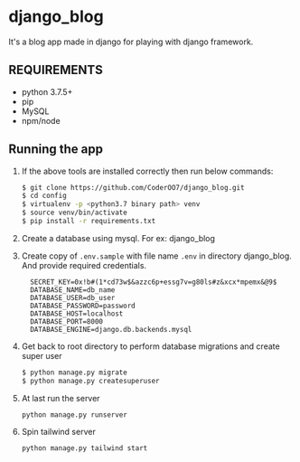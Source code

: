 # django_blog

It's a blog app made in django for playing with django framework.

## REQUIREMENTS
* python 3.7.5+
* pip
* MySQL
* npm/node

## Running the app

1. If the above tools are installed correctly then run below commands:
    ```bash
    $ git clone https://github.com/CoderOO7/django_blog.git
    $ cd config
    $ virtualenv -p <python3.7 binary path> venv
    $ source venv/bin/activate
    $ pip install -r requirements.txt
     ```
2. Create a database using mysql. For ex: django_blog

3. Create copy of `.env.sample` with file name `.env` in directory django_blog. And provide required credentials.
    ```
      SECRET_KEY=0x!b#(1*cd73w$&azzc6p+essg7v=g80ls#z&xcx*mpemx&@9$
      DATABASE_NAME=db_name
      DATABASE_USER=db_user
      DATABASE_PASSWORD=password
      DATABASE_HOST=localhost
      DATABASE_PORT=8000
      DATABASE_ENGINE=django.db.backends.mysql
     ```
4. Get back to root directory to perform database migrations and create super user
    ```bash
    $ python manage.py migrate
    $ python manage.py createsuperuser
    ```
   
5. At last run the server
   ```
   python manage.py runserver
   ```

6. Spin tailwind server
   ```
   python manage.py tailwind start
   ```
